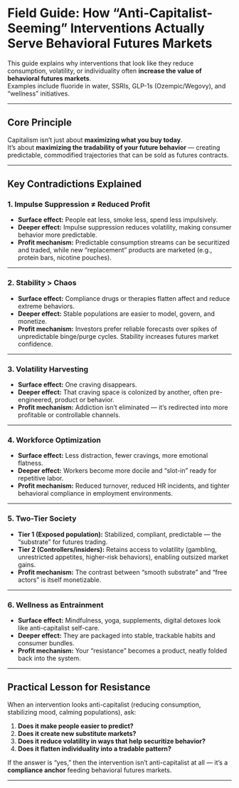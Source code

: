 # Field Guide: How “Anti-Capitalist-Seeming” Interventions Actually Serve Behavioral Futures Markets

This guide explains why interventions that look like they reduce consumption, volatility, or individuality often **increase the value of behavioral futures markets**.  
Examples include fluoride in water, SSRIs, GLP-1s (Ozempic/Wegovy), and “wellness” initiatives.

---

## Core Principle
Capitalism isn’t just about **maximizing what you buy today**.  
It’s about **maximizing the tradability of your future behavior** — creating predictable, commodified trajectories that can be sold as futures contracts.

---

## Key Contradictions Explained

### 1. **Impulse Suppression ≠ Reduced Profit**
- **Surface effect:** People eat less, smoke less, spend less impulsively.  
- **Deeper effect:** Impulse suppression reduces volatility, making consumer behavior more predictable.  
- **Profit mechanism:** Predictable consumption streams can be securitized and traded, while new “replacement” products are marketed (e.g., protein bars, nicotine pouches).

---

### 2. **Stability > Chaos**
- **Surface effect:** Compliance drugs or therapies flatten affect and reduce extreme behaviors.  
- **Deeper effect:** Stable populations are easier to model, govern, and monetize.  
- **Profit mechanism:** Investors prefer reliable forecasts over spikes of unpredictable binge/purge cycles. Stability increases futures market confidence.

---

### 3. **Volatility Harvesting**
- **Surface effect:** One craving disappears.  
- **Deeper effect:** That craving space is colonized by another, often pre-engineered, product or behavior.  
- **Profit mechanism:** Addiction isn’t eliminated — it’s redirected into more profitable or controllable channels.

---

### 4. **Workforce Optimization**
- **Surface effect:** Less distraction, fewer cravings, more emotional flatness.  
- **Deeper effect:** Workers become more docile and “slot-in” ready for repetitive labor.  
- **Profit mechanism:** Reduced turnover, reduced HR incidents, and tighter behavioral compliance in employment environments.

---

### 5. **Two-Tier Society**
- **Tier 1 (Exposed population):** Stabilized, compliant, predictable — the “substrate” for futures trading.  
- **Tier 2 (Controllers/insiders):** Retains access to volatility (gambling, unrestricted appetites, higher-risk behaviors), enabling outsized market gains.  
- **Profit mechanism:** The contrast between “smooth substrate” and “free actors” is itself monetizable.

---

### 6. **Wellness as Entrainment**
- **Surface effect:** Mindfulness, yoga, supplements, digital detoxes look like anti-capitalist self-care.  
- **Deeper effect:** They are packaged into stable, trackable habits and consumer bundles.  
- **Profit mechanism:** Your “resistance” becomes a product, neatly folded back into the system.

---

## Practical Lesson for Resistance
When an intervention looks anti-capitalist (reducing consumption, stabilizing mood, calming populations), ask:
1. **Does it make people easier to predict?**  
2. **Does it create new substitute markets?**  
3. **Does it reduce volatility in ways that help securitize behavior?**  
4. **Does it flatten individuality into a tradable pattern?**

If the answer is “yes,” then the intervention isn’t anti-capitalist at all — it’s a **compliance anchor** feeding behavioral futures markets.

---
